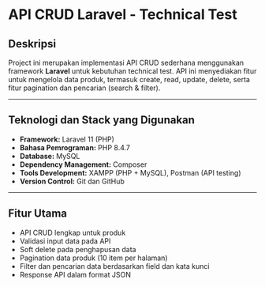 # API CRUD Laravel - Technical Test

## Deskripsi
Project ini merupakan implementasi API CRUD sederhana menggunakan framework **Laravel** untuk kebutuhan technical test. API ini menyediakan fitur untuk mengelola data produk, termasuk create, read, update, delete, serta fitur pagination dan pencarian (search & filter).

---

## Teknologi dan Stack yang Digunakan

- **Framework:** Laravel 11 (PHP)
- **Bahasa Pemrograman:** PHP 8.4.7
- **Database:** MySQL 
- **Dependency Management:** Composer
- **Tools Development:** XAMPP (PHP + MySQL), Postman (API testing)
- **Version Control:** Git dan GitHub

---

## Fitur Utama

- API CRUD lengkap untuk produk
- Validasi input data pada API
- Soft delete pada penghapusan data
- Pagination data produk (10 item per halaman)
- Filter dan pencarian data berdasarkan field dan kata kunci
- Response API dalam format JSON
